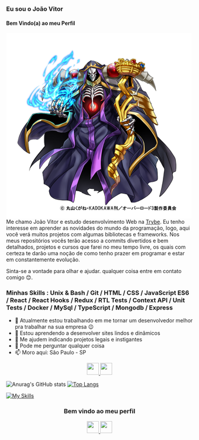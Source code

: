 ### Eu sou o João Vitor
#### Bem Vindo(a) ao meu Perfil 





<div>
  <img src='https://github.com/jhow212/jhow212/blob/main/Ainz.Ooal.Gown.full.2918528.png' height='500' align='left'>
  Me chamo João Vitor e estudo desenvolvimento Web na <a href='https://www.betrybe.com/' target='blank'>Trybe</a>. Eu tenho interesse em aprender as novidades do mundo da programação, logo, aqui você verá muitos projetos com algumas bibliotecas e frameworks. Nos meus repositórios vocês terão acesso a commits divertidos e bem detalhados, projetos e cursos que farei no meu tempo livre, os quais com certeza te darão uma noção de como tenho prazer em programar e estar em constantemente evolução.
</div>

Sinta-se a vontade para olhar e ajudar. qualquer coisa entre em contato comigo 😊.

### Minhas Skills : Unix & Bash / Git / HTML / CSS / JavaScript ES6 / React / React Hooks / Redux / RTL Tests / Context API / Unit Tests / Docker / MySql / TypeScript / Mongodb / Express

- 🔭 Atualmente estou trabalhando em me tornar um desenvolvedor melhor pra trabalhar na sua empresa 😉 
- 🌱 Estou aprendendo a desenvolver sites lindos e dinâmicos 
- 🤔 Me ajudem indicando projetos legais e instigantes 
- 💬 Pode me perguntar qualquer coisa 
- 📫 Moro aqui: São Paulo - SP

<p align="center">
  <a href="https://github.com/jhow212" target="_blank" rel="noreferrer">
    <img src="https://raw.githubusercontent.com/danielcranney/readme-generator/main/public/icons/socials/github.svg" width="32" height="32" />
  </a>
    <a href="https://www.linkedin.com/in/joao-vitor-santos-costa/" target="_blank" rel="noreferrer"><img src="https://raw.githubusercontent.com/danielcranney/readme-generator/main/public/icons/socials/linkedin.svg" width="32" height="32" />
    </a>
</p>

![Anurag's GitHub stats](https://github-readme-stats.vercel.app/api?username=jhow212&show_icons=true&theme=transparent)   [![Top Langs](https://github-readme-stats.vercel.app/api/top-langs/?username=jhow212&layout=compact&theme=transparent)](https://github.com/anuraghazra/github-readme-stats)
  
[![My Skills](https://skillicons.dev/icons?i=js,html,css,nodejs,react,docker,git,linkedin,linux,redux,vscode,mysql,mongodb,ts,jest)](https://skillicons.dev)
  
<h3 align="center">Bem vindo ao meu perfil</h3>

<p align="center">
  <a href="https://github.com/jhow212" target="_blank" rel="noreferrer">
    <img src="https://raw.githubusercontent.com/danielcranney/readme-generator/main/public/icons/socials/github.svg" width="32" height="32" />
  </a>
    <a href="https://www.linkedin.com/in/joao-vitor-santos-costa/" target="_blank" rel="noreferrer"><img src="https://raw.githubusercontent.com/danielcranney/readme-generator/main/public/icons/socials/linkedin.svg" width="32" height="32" />
    </a>
</p>




